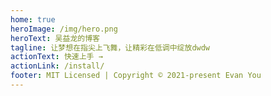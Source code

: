 ```yaml
---
home: true
heroImage: /img/hero.png
heroText: 吴益龙的博客
tagline: 让梦想在指尖上飞舞，让精彩在低调中绽放dwdw
actionText: 快速上手 →
actionLink: /install/
footer: MIT Licensed | Copyright © 2021-present Evan You
---
```

<Vssue />